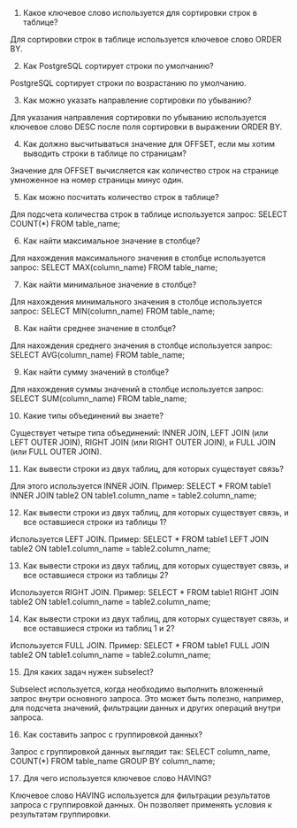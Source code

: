 1) Какое ключевое слово используется для сортировки строк в таблице?

Для сортировки строк в таблице используется ключевое слово ORDER BY.

2) Как PostgreSQL сортирует строки по умолчанию?

PostgreSQL сортирует строки по возрастанию по умолчанию.

3) Как можно указать направление сортировки по убыванию?

Для указания направления сортировки по убыванию используется ключевое слово DESC после поля сортировки в выражении ORDER BY.

4) Как должно высчитываться значение для OFFSET, если мы хотим выводить строки в таблице по страницам?

Значение для OFFSET вычисляется как количество строк на странице умноженное на номер страницы минус один.

5) Как можно посчитать количество строк в таблице?

Для подсчета количества строк в таблице используется запрос: SELECT COUNT(*) FROM table_name;

6) Как найти максимальное значение в столбце?

Для нахождения максимального значения в столбце используется запрос: SELECT MAX(column_name) FROM table_name;

7) Как найти минимальное значение в столбце?

Для нахождения минимального значения в столбце используется запрос: SELECT MIN(column_name) FROM table_name;

8) Как найти среднее значение в столбце?

Для нахождения среднего значения в столбце используется запрос: SELECT AVG(column_name) FROM table_name;

9) Как найти сумму значений в столбце?

Для нахождения суммы значений в столбце используется запрос: SELECT SUM(column_name) FROM table_name;

10) Какие типы объединений вы знаете?

Существует четыре типа объединений: INNER JOIN, LEFT JOIN (или LEFT OUTER JOIN), RIGHT JOIN (или RIGHT OUTER JOIN), и FULL JOIN (или FULL OUTER JOIN).

11) Как вывести строки из двух таблиц, для которых существует связь?

Для этого используется INNER JOIN. Пример: SELECT * FROM table1 INNER JOIN table2 ON table1.column_name = table2.column_name;

12) Как вывести строки из двух таблиц, для которых существует связь, и все оставшиеся строки из таблицы 1?

Используется LEFT JOIN. Пример: SELECT * FROM table1 LEFT JOIN table2 ON table1.column_name = table2.column_name;

13) Как вывести строки из двух таблиц, для которых существует связь, и все оставшиеся строки из таблицы 2?

Используется RIGHT JOIN. Пример: SELECT * FROM table1 RIGHT JOIN table2 ON table1.column_name = table2.column_name;

14) Как вывести строки из двух таблиц, для которых существует связь, и все оставшиеся строки из таблиц 1 и 2?

Используется FULL JOIN. Пример: SELECT * FROM table1 FULL JOIN table2 ON table1.column_name = table2.column_name;

15) Для каких задач нужен subselect?

Subselect используется, когда необходимо выполнить вложенный запрос внутри основного запроса. Это может быть полезно, например, для подсчета значений, фильтрации данных и других операций внутри запроса.

16) Как составить запрос с группировкой данных?

Запрос с группировкой данных выглядит так: SELECT column_name, COUNT(*) FROM table_name GROUP BY column_name;

17) Для чего используется ключевое слово HAVING?

Ключевое слово HAVING используется для фильтрации результатов запроса с группировкой данных. Он позволяет применять условия к результатам группировки.
